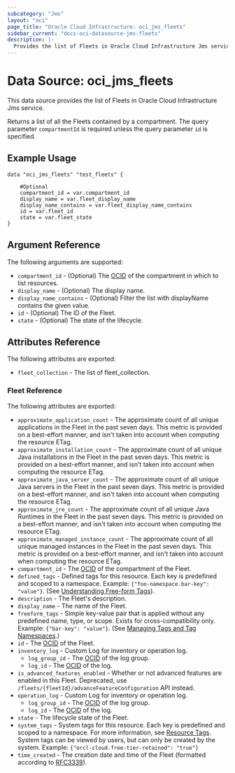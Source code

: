 ```yaml
---
subcategory: "Jms"
layout: "oci"
page_title: "Oracle Cloud Infrastructure: oci_jms_fleets"
sidebar_current: "docs-oci-datasource-jms-fleets"
description: |-
  Provides the list of Fleets in Oracle Cloud Infrastructure Jms service
---
```


# Data Source: oci_jms_fleets
This data source provides the list of Fleets in Oracle Cloud Infrastructure Jms service.

Returns a list of all the Fleets contained by a compartment. The query parameter `compartmentId`
is required unless the query parameter `id` is specified.


## Example Usage

```hcl
data "oci_jms_fleets" "test_fleets" {

	#Optional
	compartment_id = var.compartment_id
	display_name = var.fleet_display_name
	display_name_contains = var.fleet_display_name_contains
	id = var.fleet_id
	state = var.fleet_state
}
```

## Argument Reference

The following arguments are supported:

* `compartment_id` - (Optional) The [OCID](https://docs.cloud.oracle.com/iaas/Content/General/Concepts/identifiers.htm) of the compartment in which to list resources. 
* `display_name` - (Optional) The display name.
* `display_name_contains` - (Optional) Filter the list with displayName contains the given value. 
* `id` - (Optional) The ID of the Fleet.
* `state` - (Optional) The state of the lifecycle.


## Attributes Reference

The following attributes are exported:

* `fleet_collection` - The list of fleet_collection.

### Fleet Reference

The following attributes are exported:

* `approximate_application_count` - The approximate count of all unique applications in the Fleet in the past seven days. This metric is provided on a best-effort manner, and isn't taken into account when computing the resource ETag. 
* `approximate_installation_count` - The approximate count of all unique Java installations in the Fleet in the past seven days. This metric is provided on a best-effort manner, and isn't taken into account when computing the resource ETag. 
* `approximate_java_server_count` - The approximate count of all unique Java servers in the Fleet in the past seven days. This metric is provided on a best-effort manner, and isn't taken into account when computing the resource ETag. 
* `approximate_jre_count` - The approximate count of all unique Java Runtimes in the Fleet in the past seven days. This metric is provided on a best-effort manner, and isn't taken into account when computing the resource ETag. 
* `approximate_managed_instance_count` - The approximate count of all unique managed instances in the Fleet in the past seven days. This metric is provided on a best-effort manner, and isn't taken into account when computing the resource ETag. 
* `compartment_id` - The [OCID](https://docs.cloud.oracle.com/iaas/Content/General/Concepts/identifiers.htm) of the compartment of the Fleet. 
* `defined_tags` - Defined tags for this resource. Each key is predefined and scoped to a namespace. Example: `{"foo-namespace.bar-key": "value"}`. (See [Understanding Free-form Tags](https://docs.cloud.oracle.com/iaas/Content/Tagging/Tasks/managingtagsandtagnamespaces.htm)). 
* `description` - The Fleet's description.
* `display_name` - The name of the Fleet.
* `freeform_tags` - Simple key-value pair that is applied without any predefined name, type, or scope. Exists for cross-compatibility only. Example: `{"bar-key": "value"}`. (See [Managing Tags and Tag Namespaces](https://docs.cloud.oracle.com/iaas/Content/Tagging/Concepts/understandingfreeformtags.htm).) 
* `id` - The [OCID](https://docs.cloud.oracle.com/iaas/Content/General/Concepts/identifiers.htm) of the Fleet.
* `inventory_log` - Custom Log for inventory or operation log. 
	* `log_group_id` - The [OCID](https://docs.cloud.oracle.com/iaas/Content/General/Concepts/identifiers.htm) of the log group.
	* `log_id` - The [OCID](https://docs.cloud.oracle.com/iaas/Content/General/Concepts/identifiers.htm) of the log.
* `is_advanced_features_enabled` - Whether or not advanced features are enabled in this Fleet. Deprecated, use `/fleets/{fleetId}/advanceFeatureConfiguration` API instead. 
* `operation_log` - Custom Log for inventory or operation log. 
	* `log_group_id` - The [OCID](https://docs.cloud.oracle.com/iaas/Content/General/Concepts/identifiers.htm) of the log group.
	* `log_id` - The [OCID](https://docs.cloud.oracle.com/iaas/Content/General/Concepts/identifiers.htm) of the log.
* `state` - The lifecycle state of the Fleet.
* `system_tags` - System tags for this resource. Each key is predefined and scoped to a namespace. For more information, see [Resource Tags](https://docs.cloud.oracle.com/iaas/Content/General/Concepts/resourcetags.htm). System tags can be viewed by users, but can only be created by the system.  Example: `{"orcl-cloud.free-tier-retained": "true"}` 
* `time_created` - The creation date and time of the Fleet (formatted according to [RFC3339](https://datatracker.ietf.org/doc/html/rfc3339)). 

